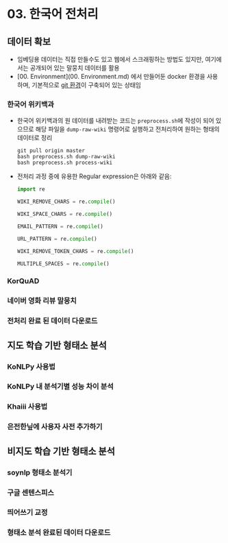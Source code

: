 # 03. 한국어 전처리

## 데이터 확보

- 임베딩용 데이터는 직접 만들수도 있고 웹에서 스크래핑하는 방법도 있지만, 여기에서는 공개되어 있는 말뭉치 데이터를 활용
- [00. Environment](00. Environment.md) 에서 만들어둔 docker 환경을 사용하며, 기본적으로 [git 환경](https://github.com/ratsgo/embedding.git)이 구축되어 있는 상태임

### 한국어 위키백과

- 한국어 위키백과의 원 데이터를 내려받는 코드는 `preprocess.sh`에 작성이 되어 있으므로 해당 파일을 `dump-raw-wiki` 명령어로 실행하고 전처리하여 원하는 형태의 데이터로 정리 

  ```ba
  git pull origin master
  bash preprocess.sh dump-raw-wiki
  bash preprocess.sh process-wiki
  ```

- 전처리 과정 중에 유용한 Regular expression은 아래와 같음:

  ```python
  import re
  
  WIKI_REMOVE_CHARS = re.compile()
  
  WIKI_SPACE_CHARS = re.compile()
  
  EMAIL_PATTERN = re.compile()
  
  URL_PATTERN = re.compile()
  
  WIKI_REMOVE_TOKEN_CHARS = re.compile()
  
  MULTIPLE_SPACES = re.compile()
  ```

  

### KorQuAD

### 네이버 영화 리뷰 말뭉치

### 전처리 완료 된 데이터 다운로드



##  지도 학습 기반 형태소 분석

### KoNLPy 사용법

### KoNLPy 내 분석기별 성능 차이 분석

### Khaiii 사용법

### 은전한닢에 사용자 사전 추가하기



## 비지도 학습 기반 형태소 분석

### soynlp 형태소 분석기

### 구글 센텐스피스

### 띄어쓰기 교정

### 형태소 분석 완료된 데이터 다운로드